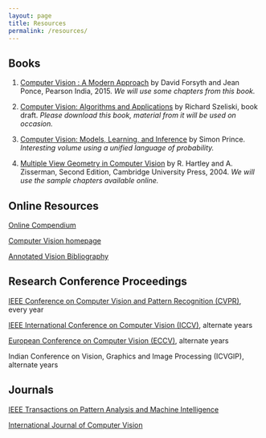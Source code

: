 ```yaml
---
layout: page
title: Resources
permalink: /resources/
---
```




## Books

1. [Computer Vision : A Modern Approach](https://www.pearsoned.co.in/web/books/9789332550117_Computer-Vision_David-A-Forsyth.aspx)
by David Forsyth and Jean Ponce, Pearson India, 2015.
*We will use some chapters from this book.*

2. [Computer Vision: Algorithms and Applications](http://szeliski.org/Book/)
by Richard Szeliski, book draft.
*Please download this book, material from it will be used on occasion.*

3. [Computer Vision: Models, Learning, and Inference](http://www.computervisionmodels.com/)
by Simon Prince.
*Interesting volume using a unified language of probability.*

4. [Multiple View Geometry in Computer Vision](https://www.robots.ox.ac.uk/~vgg/hzbook/)
by R. Hartley and A. Zisserman, Second Edition, Cambridge University Press, 2004.
*We will use the sample chapters available online.*


## Online Resources

[Online Compendium](https://homepages.inf.ed.ac.uk/rbf/CVonline/)

[Computer Vision homepage](http://www.cs.cmu.edu/~cil/vision.html)

[Annotated Vision Bibliography](http://www.visionbib.com/index.php)



## Research Conference Proceedings

[IEEE Conference on Computer Vision and Pattern Recognition (CVPR)](https://ieeexplore.ieee.org/xpl/conhome/1000147/all-proceedings), every year

[IEEE International Conference on Computer Vision (ICCV)](https://ieeexplore.ieee.org/xpl/conhome/1000149/all-proceedings), alternate years

[European Conference on Computer Vision (ECCV)](https://link.springer.com/conference/eccv), alternate years

Indian Conference on Vision, Graphics and Image Processing (ICVGIP), alternate years


## Journals

[IEEE Transactions on Pattern Analysis and Machine Intelligence](https://www.computer.org/csdl/journal/tp)

[International Journal of Computer Vision](https://www.springer.com/journal/11263)

